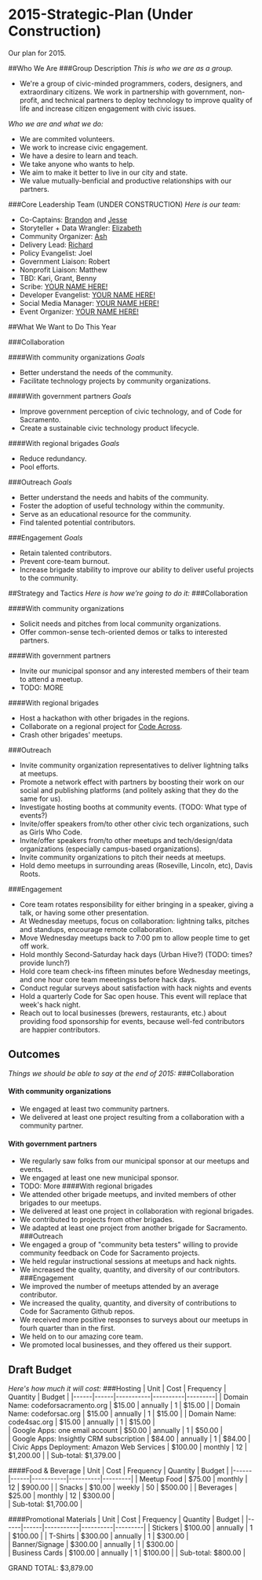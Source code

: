 2015-Strategic-Plan (Under Construction)
===================

Our plan for 2015.

##Who We Are
###Group Description
_This is who we are as a group._
- We're a group of civic-minded programmers, coders, designers, and extraordinary citizens. We work in partnership with government, non-profit, and technical partners to deploy technology to improve quality of life and increase citizen engagement with civic issues.

_Who we are and what we do:_
- We are commited volunteers.
- We work to increase civic engagement.
- We have a desire to learn and teach.
- We take anyone who wants to help.
- We aim to make it better to live in our city and state.
- We value mutually-benficial and productive relationships with our partners.

###Core Leadership Team (UNDER CONSTRUCTION)
_Here is our team:_
* Co-Captains: [Brandon](https://github.com/bpugh143) and [Jesse](https://github.com/jesserosato)
* Storyteller + Data Wrangler: [Elizabeth](https://github.com/Elizabethcase)
* Community Organizer: [Ash](https://github.com/roughani)
* Delivery Lead: [Richard](https://github.com/rjulian)
* Policy Evangelist: Joel
* Government Liaison: Robert
* Nonprofit Liaison: Matthew
* TBD: Kari, Grant, Benny
* Scribe: [YOUR NAME HERE!](mailto:hello@codeforsacramento.org)
* Developer Evangelist: [YOUR NAME HERE!](mailto:hello@codeforsacramento.org)
* Social Media Manager: [YOUR NAME HERE!](mailto:hello@codeforsacramento.org)
* Event Organizer: [YOUR NAME HERE!](mailto:hello@codeforsacramento.org)

##What We Want to Do This Year

###Collaboration

####With community organizations
*Goals*
- Better understand the needs of the community.
- Facilitate technology projects by community organizations.

####With government partners
*Goals*
- Improve government perception of civic technology, and of Code for Sacramento.
- Create a sustainable civic technology product lifecycle.

####With regional brigades
*Goals*
- Reduce redundancy.
- Pool efforts.

###Outreach
*Goals*
- Better understand the needs and habits of the community.
- Foster the adoption of useful technology within the community.
- Serve as an educational resource for the community.
- Find talented potential contributors.

###Engagement
*Goals*
- Retain talented contributors.
- Prevent core-team burnout.
- Increase brigade stability to improve our ability to deliver useful projects to the community.

##Strategy and Tactics
_Here is how we’re going to do it:_
###Collaboration

####With community organizations
- Solicit needs and pitches from local community organizations.
- Offer common-sense tech-oriented demos or talks to interested partners.

####With government partners
- Invite our municipal sponsor and any interested members of their team to attend a meetup.
- TODO: MORE

####With regional brigades
- Host a hackathon with other brigades in the regions.
- Collaborate on a regional project for [Code Across](http://www.codeforamerica.org/events/codeacross-2015/).
- Crash other brigades' meetups.

###Outreach
- Invite community organization representatives to deliver lightning talks at meetups.
- Promote a network effect with partners by boosting their work on our social and publishing platforms (and politely asking that they do the same for us).
- Investigate hosting booths at community events. (TODO: What type of events?)
- Invite/offer speakers from/to other other civic tech organizations, such as Girls Who Code.
- Invite/offer speakers from/to other meetups and tech/design/data organizations (especially campus-based organizations).
- Invite community organizations to pitch their needs at meetups.
- Hold demo meetups in surrounding areas (Roseville, Lincoln, etc), Davis Roots.

###Engagement
- Core team rotates responsibility for either bringing in a speaker, giving a talk, or having some other presentation.
- At Wednesday meetups, focus on collaboration: lightning talks, pitches and standups, encourage remote collaboration.
- Move Wednesday meetups back to 7:00 pm to allow people time to get off work.
- Hold monthly Second-Saturday hack days (Urban Hive?) (TODO: times? provide lunch?)
- Hold core team check-ins fifteen minutes before Wednesday meetings, and one hour core team meeetingss before hack days.
- Conduct regular surveys about satisfaction with hack nights and events
- Hold a quarterly Code for Sac open house. This event will replace that week's hack night.
- Reach out to local businesses (brewers, restaurants, etc.) about providing food sponsorship for events, because well-fed contributors are happier contributors.

## Outcomes
_Things we should be able to say at the end of 2015:_
###Collaboration
#### With community organizations
- We engaged at least two community partners.
- We delivered at least one project resulting from a collaboration with a community partner.
#### With government partners
- We regularly saw folks from our municipal sponsor at our meetups and events.
- We engaged at least one new municipal sponsor.
- TODO: More
####With regional brigades
- We attended other brigade meetups, and invited members of other brigades to our meetups.
- We delivered at least one project in collaboration with regional brigades.
- We contributed to projects from other brigades.
- We adapted at least one project from another brigade for Sacramento.
###Outreach
- We engaged a group of "community beta testers" willing to provide community feedback on Code for Sacramento projects.
- We held regular instructional sessions at meetups and hack nights.
- We increased the quality, quantity, and diversity of our contributors.
###Engagement
- We improved the number of meetups attended by an average contributor.
- We increased the quality, quantity, and diversity of contributions to Code for Sacramento Github repos.
- We received more positive responses to surveys about our meetups in fourh quarter than in the first.
- We held on to our amazing core team.
- We promoted local businesses, and they offered us their support.

## Draft Budget
_Here's how much it will cost:_
###Hosting
| Unit | Cost |	Frequency |	Quantity |	Budget |
|------|------|-----------|----------|---------|
| Domain Name: codeforsacramento.org	| $15.00 |	annually |	1 |	$15.00 |
| Domain Name: codeforsac.org	| $15.00	| annually |	1 |	$15.00 |
| Domain Name: code4sac.org |	$15.00 |	annually |	1	| $15.00 |		
| Google Apps: one email account |	$50.00 |	annually |	1 |	$50.00 |	
| Google Apps: Insightly CRM subscription	| $84.00 |	annually |	1	| $84.00 |	
| Civic Apps Deployment: Amazon Web Services |	$100.00 |	monthly |	12 |	$1,200.00	|
| Sub-total:	$1,379.00	|

						
####Food & Beverage
| Unit | Cost |	Frequency |	Quantity |	Budget |
|------|------|-----------|----------|---------|
| Meetup Food	| $75.00 |	monthly |	12 |	$900.00	|
| Snacks |	$10.00 |	weekly |	50 |	$500.00	|
| Beverages |	$25.00 |	monthly	| 12 |	$300.00 |		
| Sub-total:	$1,700.00	|	
						
####Promotional Materials
| Unit | Cost |	Frequency |	Quantity |	Budget |
|------|------|-----------|----------|---------|
| Stickers | $100.00 | annually |	1 |	$100.00	|
| T-Shirts | $300.00 | annually	| 1	| $300.00 |		
| Banner/Signage | $300.00 | annually | 1 |	$300.00	|	
| Business Cards | $100.00 | annually | 1 | $100.00 |
| Sub-total:	$800.00 |
						
GRAND TOTAL:	$3,879.00		
